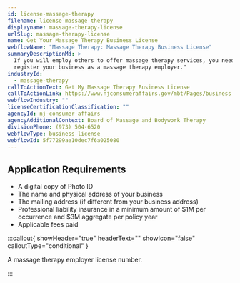 ```yaml
---
id: license-massage-therapy
filename: license-massage-therapy
displayname: massage-therapy-license
urlSlug: massage-therapy-license
name: Get Your Massage Therapy Business License
webflowName: "Massage Therapy: Massage Therapy Business License"
summaryDescriptionMd: >
  If you will employ others to offer massage therapy services, you need to
  register your business as a massage therapy employer."
industryId:
  - massage-therapy
callToActionText: Get My Massage Therapy Business License
callToActionLink: https://www.njconsumeraffairs.gov/mbt/Pages/business.aspx
webflowIndustry: ""
licenseCertificationClassification: ""
agencyId: nj-consumer-affairs
agencyAdditionalContext: Board of Massage and Bodywork Therapy
divisionPhone: (973) 504-6520
webflowType: business-license
webflowId: 5f77299ae10dec7f6a025080
---
```

## Application Requirements

* A digital copy of Photo ID
* The name and physical address of your business
* The mailing address (if different from your business address)
* Professional liability insurance in a minimum amount of $1M per occurrence and $3M aggregate per policy year
* Applicable fees paid

:::callout{ showHeader="true" headerText="" showIcon="false" calloutType="conditional" }

A massage therapy employer license number.

:::